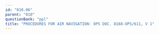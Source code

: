 ```yaml
---
id: "010.06"
parent: "010"
questionBank: "ppl"
title: "PROCEDURES FOR AIR NAVIGATION: OPS DOC. 8168-OPS/611, V 1"
---
```

